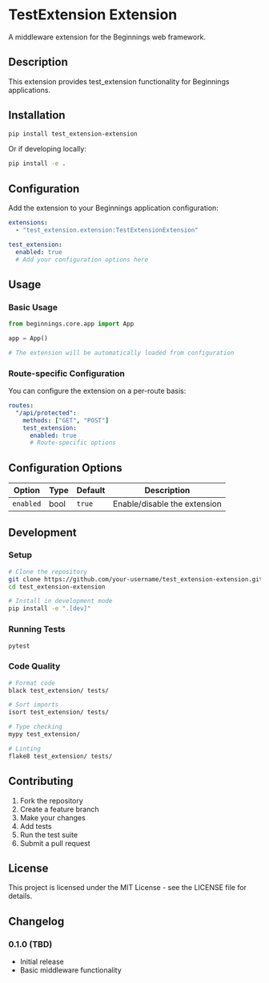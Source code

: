 # TestExtension Extension

A middleware extension for the Beginnings web framework.

## Description

This extension provides test_extension functionality for Beginnings applications.

## Installation

```bash
pip install test_extension-extension
```

Or if developing locally:

```bash
pip install -e .
```

## Configuration

Add the extension to your Beginnings application configuration:

```yaml
extensions:
  - "test_extension.extension:TestExtensionExtension"

test_extension:
  enabled: true
  # Add your configuration options here
```

## Usage

### Basic Usage

```python
from beginnings.core.app import App

app = App()

# The extension will be automatically loaded from configuration
```

### Route-specific Configuration

You can configure the extension on a per-route basis:

```yaml
routes:
  "/api/protected":
    methods: ["GET", "POST"]
    test_extension:
      enabled: true
      # Route-specific options
```

## Configuration Options

| Option | Type | Default | Description |
|--------|------|---------|-------------|
| `enabled` | bool | `true` | Enable/disable the extension |

## Development

### Setup

```bash
# Clone the repository
git clone https://github.com/your-username/test_extension-extension.git
cd test_extension-extension

# Install in development mode
pip install -e ".[dev]"
```

### Running Tests

```bash
pytest
```

### Code Quality

```bash
# Format code
black test_extension/ tests/

# Sort imports
isort test_extension/ tests/

# Type checking
mypy test_extension/

# Linting
flake8 test_extension/ tests/
```

## Contributing

1. Fork the repository
2. Create a feature branch
3. Make your changes
4. Add tests
5. Run the test suite
6. Submit a pull request

## License

This project is licensed under the MIT License - see the LICENSE file for details.

## Changelog

### 0.1.0 (TBD)

- Initial release
- Basic middleware functionality